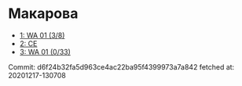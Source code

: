 # Макарова
- [1: WA 01 (3/8)](1.md)
- [2: CE](2.md)
- [3: WA 01 (0/33)](3.md)

Commit: d6f24b32fa5d963ce4ac22ba95f4399973a7a842
 fetched at: 20201217-130708
